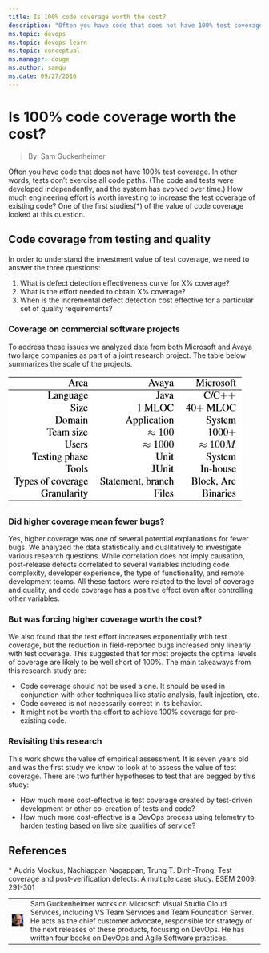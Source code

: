 ```yaml
---
title: Is 100% code coverage worth the cost?
description: "Often you have code that does not have 100% test coverage. In other words, tests don't exercise all code paths. (The code and tests were developed independently, and the system has evolved over time.) How much engineering effort is worth investing to increase"
ms.topic: devops
ms.topic: devops-learn
ms.topic: conceptual
ms.manager: douge
ms.author: samgu
ms.date: 09/27/2016
---
```


# Is 100% code coverage worth the cost?
> By: Sam Guckenheimer

Often you have code that does not have 100% test coverage. In other
words, tests don’t exercise all code paths. (The code and tests were
developed independently, and the system has evolved over time.) How much
engineering effort is worth investing to increase the test coverage of
existing code? One of the first studies(\*) of the value of code
coverage looked at this question.

## Code coverage from testing and quality

In order to understand the investment value of test coverage, we need to
answer the three questions:

1. What is defect detection effectiveness curve for X% coverage?
2. What is the effort needed to obtain X% coverage?
3. When is the incremental defect detection cost effective for a particular set of quality requirements?

### Coverage on commercial software projects

To address these issues we analyzed data from both Microsoft and Avaya
two large companies as part of a joint research project. The table below
summarizes the scale of the projects.

![Table of project sizes at Microsoft and Avaya](_img/100-percent-survey.png)  

### Did higher coverage mean fewer bugs?

Yes, higher coverage was one of several potential explanations for fewer
bugs. We analyzed the data statistically and qualitatively to
investigate various research questions. While correlation does not imply
causation, post-release defects correlated to several variables
including code complexity, developer experience, the type of
functionality, and remote development teams. All these factors were
related to the level of coverage and quality, and code coverage has a
positive effect even after controlling other variables.

### But was forcing higher coverage worth the cost?

We also found that the test effort increases exponentially with test
coverage, but the reduction in field-reported bugs increased only
linearly with test coverage. This suggested that for most projects the
optimal levels of coverage are likely to be well short of 100%.
The main takeaways from this research study are:

- Code coverage should not be used alone. It should be used in conjunction with other techniques like static analysis, fault injection, etc.
- Code covered is not necessarily correct in its behavior.
- It might not be worth the effort to achieve 100% coverage for pre-existing code.

### Revisiting this research

This work shows the value of empirical assessment. It is seven years old
and was the first study we know to look at to assess the value of test
coverage. There are two further hypotheses to test that are begged by
this study:

- How much more cost-effective is test coverage created by test-driven development or other co-creation of tests and code?
- How much more cost-effective is a DevOps process using telemetry to harden testing based on live site qualities of service?

## References

\* Audris Mockus, Nachiappan Nagappan, Trung T. Dinh-Trong: Test
coverage and post-verification defects: A multiple case study. ESEM
2009: 291-301

|             |                           |
|-------------|---------------------------|
|![Image: Sam Guckenheimer, MSFT](_img/samgu-avatar.jpg)|Sam Guckenheimer works on Microsoft Visual Studio Cloud Services, including VS Team Services and Team Foundation Server. He acts as the chief customer advocate, responsible for strategy of the next releases of these products, focusing on DevOps. He has written four books on DevOps and Agile Software practices. |
